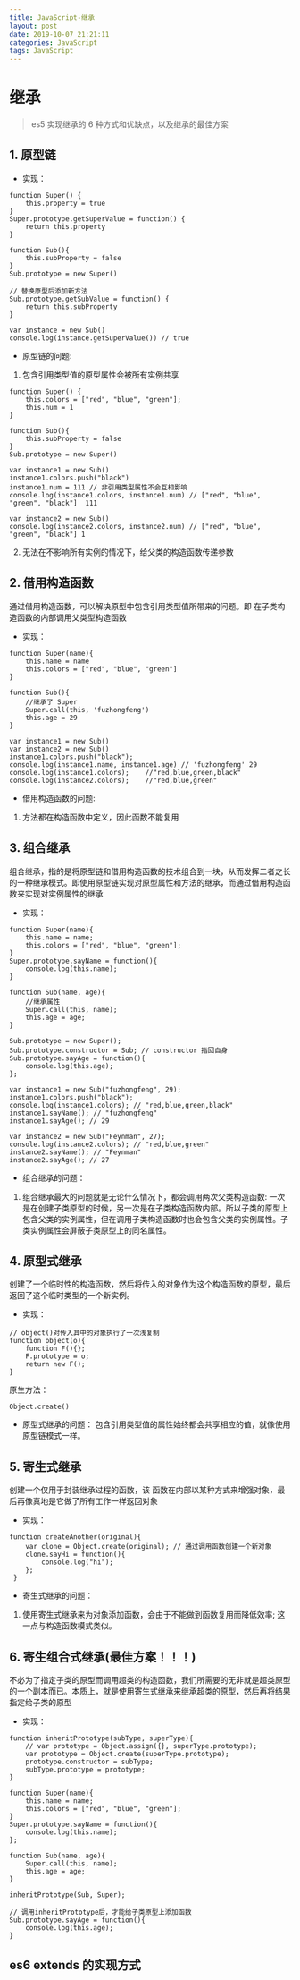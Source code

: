 ```yaml
---
title: JavaScript-继承
layout: post
date: 2019-10-07 21:21:11
categories: JavaScript
tags: JavaScript
---
```


# 继承
> es5 实现继承的 6 种方式和优缺点，以及继承的最佳方案

## 1. 原型链

* 实现：
```
function Super() {
    this.property = true
}
Super.prototype.getSuperValue = function() {
    return this.property
}

function Sub(){
    this.subProperty = false
}
Sub.prototype = new Super()

// 替换原型后添加新方法
Sub.prototype.getSubValue = function() {
    return this.subProperty
}

var instance = new Sub()
console.log(instance.getSuperValue()) // true
```

* 原型链的问题: 
1. 包含引用类型值的原型属性会被所有实例共享
```
function Super() {
    this.colors = ["red", "blue", "green"];
    this.num = 1
}

function Sub(){
    this.subProperty = false
}
Sub.prototype = new Super()

var instance1 = new Sub()
instance1.colors.push("black")
instance1.num = 111 // 非引用类型属性不会互相影响
console.log(instance1.colors, instance1.num) // ["red", "blue", "green", "black"]  111

var instance2 = new Sub()
console.log(instance2.colors, instance2.num) // ["red", "blue", "green", "black"] 1
```
2. 无法在不影响所有实例的情况下，给父类的构造函数传递参数


## 2. 借用构造函数
通过借用构造函数，可以解决原型中包含引用类型值所带来的问题。即
在子类构造函数的内部调用父类型构造函数
* 实现：
```
function Super(name){
    this.name = name
    this.colors = ["red", "blue", "green"]
}

function Sub(){
    //继承了 Super
    Super.call(this, 'fuzhongfeng')
    this.age = 29
}

var instance1 = new Sub()
var instance2 = new Sub()
instance1.colors.push("black");
console.log(instance1.name, instance1.age) // 'fuzhongfeng' 29
console.log(instance1.colors);    //"red,blue,green,black"
console.log(instance2.colors);    //"red,blue,green"
```

* 借用构造函数的问题: 
1. 方法都在构造函数中定义，因此函数不能复用


## 3. 组合继承
组合继承，指的是将原型链和借用构造函数的技术组合到一块，从而发挥二者之长的一种继承模式。即使用原型链实现对原型属性和方法的继承，而通过借用构造函数来实现对实例属性的继承
* 实现：
```
function Super(name){
    this.name = name;
    this.colors = ["red", "blue", "green"];
}
Super.prototype.sayName = function(){
    console.log(this.name);
}

function Sub(name, age){
    //继承属性 
    Super.call(this, name);
    this.age = age;
}

Sub.prototype = new Super();
Sub.prototype.constructor = Sub; // constructor 指回自身
Sub.prototype.sayAge = function(){
    console.log(this.age);
};

var instance1 = new Sub("fuzhongfeng", 29);
instance1.colors.push("black");
console.log(instance1.colors); // "red,blue,green,black"
instance1.sayName(); // "fuzhongfeng"
instance1.sayAge(); // 29

var instance2 = new Sub("Feynman", 27);
console.log(instance2.colors); // "red,blue,green"
instance2.sayName(); // "Feynman"
instance2.sayAge(); // 27
```
* 组合继承的问题：
1. 组合继承最大的问题就是无论什么情况下，都会调用两次父类构造函数: 一次是在创建子类原型的时候，另一次是在子类构造函数内部。所以子类的原型上包含父类的实例属性，但在调用子类构造函数时也会包含父类的实例属性。子类实例属性会屏蔽子类原型上的同名属性。


## 4. 原型式继承
创建了一个临时性的构造函数，然后将传入的对象作为这个构造函数的原型，最后返回了这个临时类型的一个新实例。
* 实现：
```
// object()对传入其中的对象执行了一次浅复制
function object(o){
    function F(){};
    F.prototype = o;
    return new F();
}
```
原生方法：
```
Object.create()
```
* 原型式继承的问题：
包含引用类型值的属性始终都会共享相应的值，就像使用原型链模式一样。


## 5. 寄生式继承
创建一个仅用于封装继承过程的函数，该 函数在内部以某种方式来增强对象，最后再像真地是它做了所有工作一样返回对象
* 实现：
```
function createAnother(original){ 
    var clone = Object.create(original); // 通过调用函数创建一个新对象
    clone.sayHi = function(){
        console.log("hi");
    };
 }
```
* 寄生式继承的问题：
1. 使用寄生式继承来为对象添加函数，会由于不能做到函数复用而降低效率; 这一点与构造函数模式类似。


## 6. 寄生组合式继承(最佳方案！！！)
不必为了指定子类的原型而调用超类的构造函数，我们所需要的无非就是超类原型的一个副本而已。本质上，就是使用寄生式继承来继承超类的原型，然后再将结果指定给子类的原型
* 实现：
```
function inheritPrototype(subType, superType){
    // var prototype = Object.assign({}, superType.prototype);
    var prototype = Object.create(superType.prototype);
    prototype.constructor = subType;
    subType.prototype = prototype;
}

function Super(name){
    this.name = name;
    this.colors = ["red", "blue", "green"];
}
Super.prototype.sayName = function(){
    console.log(this.name);
};

function Sub(name, age){
    Super.call(this, name);
    this.age = age;
}

inheritPrototype(Sub, Super);

// 调用inheritPrototype后，才能给子类原型上添加函数
Sub.prototype.sayAge = function(){
    console.log(this.age);
}
```

## es6 extends 的实现方式
